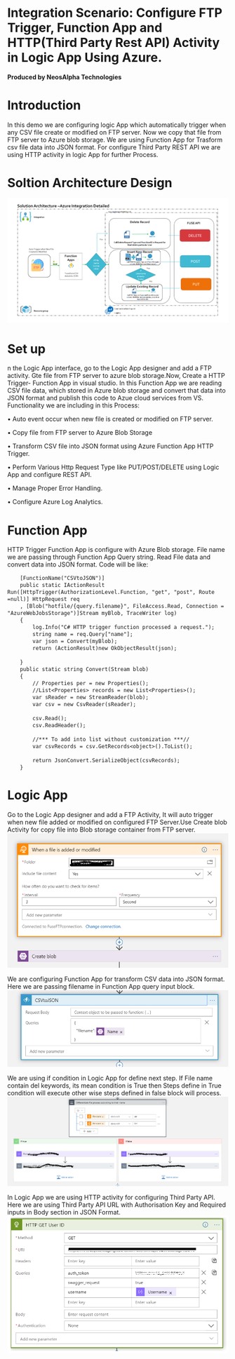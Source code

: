 # Integration Scenario: Configure FTP Trigger, Function App and HTTP(Third Party Rest API) Activity in Logic App Using Azure.
**Produced by NeosAlpha Technologies**

# Introduction
In this demo we are configuring logic App which automatically trigger when any CSV file create or modified on FTP server. Now we copy that file from FTP server to Azure blob storage. We are using Function App for Trasform csv file data into JSON format.
For configure Third Party REST API we are using HTTP activity in logic App for further Process.

# Soltion Architecture Design
![SolutionArchitecture.png](Image/SolutionArchitecture.png)

# Set up
n the Logic App interface, go to the Logic App designer and add a FTP activity.
Gte file from FTP server to azure blob storage.Now, Create a HTTP Trigger- Function App in visual studio. In this Function App we are reading CSV file data, which stored in Azure blob storage and convert that data into JSON format and publish this code to Azue cloud services from VS. 
Functionality we are including in this Process:

•	Auto event occur when new file is created or modified on FTP server.

•	Copy file from FTP server to Azure Blob Storage

•	Transform CSV file into JSON format using Azure Function App HTTP Trigger.

•	Perform Various Http Request Type like PUT/POST/DELETE using Logic App and configure REST API.

•	Manage Proper Error Handling.

•	Configure Azure Log Analytics.


# Function App

HTTP Trigger Function App is configure with Azure Blob storage. File name we are passing through Function App Query string. Read File data and convert data into JSON format.
Code will be like:
      
        [FunctionName("CSVtoJSON")]
        public static IActionResult Run([HttpTrigger(AuthorizationLevel.Function, "get", "post", Route =null)] HttpRequest req
        , [Blob("hotfile/{query.filename}", FileAccess.Read, Connection = "AzureWebJobsStorage")]Stream myBlob, TraceWriter log)
        {
            log.Info("C# HTTP trigger function processed a request.");
            string name = req.Query["name"];
            var json = Convert(myBlob);
            return (ActionResult)new OkObjectResult(json);
           
        }
        public static string Convert(Stream blob)
        {
            // Properties per = new Properties();
            //List<Properties> records = new List<Properties>();
            var sReader = new StreamReader(blob);
            var csv = new CsvReader(sReader);

            csv.Read();
            csv.ReadHeader();

            //*** To add into list without customization ***//
            var csvRecords = csv.GetRecords<object>().ToList();

            return JsonConvert.SerializeObject(csvRecords);
        }

# Logic App
Go to the Logic App designer and add a FTP Activity, It will auto trigger when new file added or modified on configured FTP Server.Use Create blob Activity for copy file into Blob storage container from FTP server.
![FTPServerAccess.png](Image/FTPServerAccess.png)

We are configuring Function App for transform CSV data into JSON format. Here we are passing filename in Function App query input block.
![FunctionApp.png](Image/FunctionApp.png)

We are using if condition in Logic App for define next step. If File name contain del keywords, its mean condition is True then Steps define in True condition will execute other wise steps defined in false block will process.
![DefineFlowOnbasisofFileName.png](Image/DefineFlowOnbasisofFileName.png)

In Logic App we are using HTTP activity for configuring Third Party API. Here we are using Third Party API URL with Authorisation Key and Required inputs in Body section in JSON Format.
![CallThirdPartyAPI.png](Image/CallThirdPartyAPI.png)

